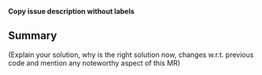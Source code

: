 **Copy issue description without labels**

## Summary

(Explain your solution, why is the right solution now, changes
w.r.t. previous code and mention any noteworthy aspect of this MR)
